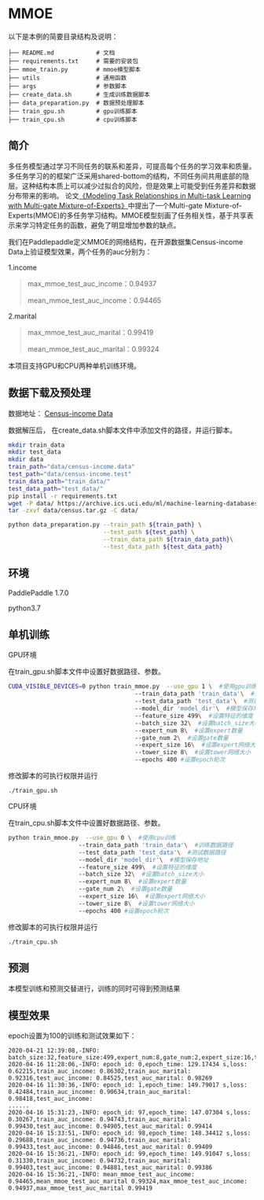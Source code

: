 # MMOE

 以下是本例的简要目录结构及说明： 

```
├── README.md            # 文档
├── requirements.txt     # 需要的安装包
├── mmoe_train.py        # mmoe模型脚本
├── utils                # 通用函数
├── args                 # 参数脚本
├── create_data.sh       # 生成训练数据脚本
├── data_preparation.py  # 数据预处理脚本
├── train_gpu.sh		 # gpu训练脚本
├── train_cpu.sh		 # cpu训练脚本
```

## 简介

多任务模型通过学习不同任务的联系和差异，可提高每个任务的学习效率和质量。多任务学习的的框架广泛采用shared-bottom的结构，不同任务间共用底部的隐层。这种结构本质上可以减少过拟合的风险，但是效果上可能受到任务差异和数据分布带来的影响。  论文[《Modeling Task Relationships in Multi-task Learning with Multi-gate Mixture-of-Experts》]( https://www.kdd.org/kdd2018/accepted-papers/view/modeling-task-relationships-in-multi-task-learning-with-multi-gate-mixture- )中提出了一个Multi-gate Mixture-of-Experts(MMOE)的多任务学习结构。MMOE模型刻画了任务相关性，基于共享表示来学习特定任务的函数，避免了明显增加参数的缺点。 

我们在Paddlepaddle定义MMOE的网络结构，在开源数据集Census-income Data上验证模型效果，两个任务的auc分别为：

1.income

> max_mmoe_test_auc_income：0.94937
>
> mean_mmoe_test_auc_income：0.94465

2.marital

> max_mmoe_test_auc_marital：0.99419
>
> mean_mmoe_test_auc_marital：0.99324

本项目支持GPU和CPU两种单机训练环境。



## 数据下载及预处理

数据地址： [Census-income Data](https://archive.ics.uci.edu/ml/machine-learning-databases/census-income-mld/census.tar.gz )

数据解压后， 在create_data.sh脚本文件中添加文件的路径，并运行脚本。

```sh
mkdir train_data
mkdir test_data
mkdir data
train_path="data/census-income.data"
test_path="data/census-income.test"
train_data_path="train_data/"
test_data_path="test_data/"
pip install -r requirements.txt
wget -P data/ https://archive.ics.uci.edu/ml/machine-learning-databases/census-income-mld/census.tar.gz
tar -zxvf data/census.tar.gz -C data/

python data_preparation.py --train_path ${train_path} \
                           --test_path ${test_path} \
                           --train_data_path ${train_data_path}\
                           --test_data_path ${test_data_path}

```

## 环境

 PaddlePaddle 1.7.0 

 python3.7 

## 单机训练

GPU环境

在train_gpu.sh脚本文件中设置好数据路径、参数。

```sh
CUDA_VISIBLE_DEVICES=0 python train_mmoe.py  --use_gpu 1 \  #使用gpu训练
                                    --train_data_path 'train_data'\  #训练数据路径
                                    --test_data_path 'test_data'\  #测试数据路径
                                    --model_dir 'model_dir'\  #模型保存地址
                                    --feature_size 499\  #设置特征的维度
                                    --batch_size 32\  #设置batch_size大小
                                    --expert_num 8\  #设置expert数量
                                    --gate_num 2\  #设置gate数量
                                    --expert_size 16\  #设置expert网络大小
                                    --tower_size 8\  #设置tower网络大小
                                    --epochs 400 #设置epoch轮次
```

修改脚本的可执行权限并运行

```
./train_gpu.sh
```

CPU环境

在train_cpu.sh脚本文件中设置好数据路径、参数。

```sh
python train_mmoe.py  --use_gpu 0 \  #使用cpu训练
                    --train_data_path 'train_data'\  #训练数据路径
                    --test_data_path 'test_data'\  #测试数据路径
                    --model_dir 'model_dir'\  #模型保存地址
                    --feature_size 499\  #设置特征的维度
                    --batch_size 32\  #设置batch_size大小
                    --expert_num 8\  #设置expert数量
                    --gate_num 2\  #设置gate数量
                    --expert_size 16\  #设置expert网络大小
                    --tower_size 8\  #设置tower网络大小
                    --epochs 400 #设置epoch轮次
```

修改脚本的可执行权限并运行

```
./train_cpu.sh
```



## 预测

本模型训练和预测交替进行，训练的同时可得到预测结果

## 模型效果

epoch设置为100的训练和测试效果如下：

```text
2020-04-21 12:39:08,-INFO: batch_size:32,feature_size:499,expert_num:8,gate_num:2,expert_size:16,tower_size:8,epochs:2
2020-04-16 11:28:06,-INFO: epoch_id: 0,epoch_time: 129.17434 s,loss: 0.62215,train_auc_income: 0.86302,train_auc_marital: 0.92316,test_auc_income: 0.84525,test_auc_marital: 0.98269
2020-04-16 11:30:36,-INFO: epoch_id: 1,epoch_time: 149.79017 s,loss: 0.42484,train_auc_income: 0.90634,train_auc_marital: 0.98418,test_auc_income: 
......
2020-04-16 15:31:23,-INFO: epoch_id: 97,epoch_time: 147.07304 s,loss: 0.30267,train_auc_income: 0.94743,train_auc_marital: 0.99430,test_auc_income: 0.94905,test_auc_marital: 0.99414
2020-04-16 15:33:51,-INFO: epoch_id: 98,epoch_time: 148.34412 s,loss: 0.29688,train_auc_income: 0.94736,train_auc_marital: 0.99433,test_auc_income: 0.94846,test_auc_marital: 0.99409
2020-04-16 15:36:21,-INFO: epoch_id: 99,epoch_time: 149.91047 s,loss: 0.31330,train_auc_income: 0.94732,train_auc_marital: 0.99403,test_auc_income: 0.94881,test_auc_marital: 0.99386
2020-04-16 15:36:21,-INFO: mean_mmoe_test_auc_income: 0.94465,mean_mmoe_test_auc_marital 0.99324,max_mmoe_test_auc_income: 0.94937,max_mmoe_test_auc_marital 0.99419
```
